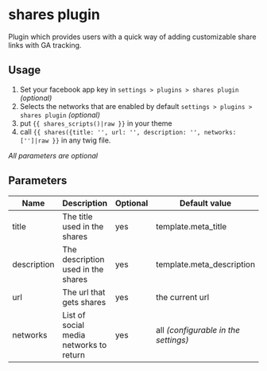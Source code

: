 # shares plugin
Plugin which provides users with a quick way of adding customizable share links with GA tracking.

## Usage
1. Set your facebook app key in `settings > plugins > shares plugin` _(optional)_
2. Selects the networks that are enabled by default `settings > plugins > shares plugin` _(optional)_
3. put `{{ shares_scripts()|raw }}` in your theme
4. call `{{ shares({title: '', url: '', description: '', networks: ['']|raw }}` in any twig file.

_All parameters are optional_

## Parameters
| Name | Description | Optional | Default value | Type |
|------|-------------|----------|---------------|------|
| title | The title used in the shares | yes | template.meta_title | String |
| description | The description used in the shares | yes | template.meta_description | String |
| url | The url that gets shares | yes | the current url | String |
| networks | List of social media networks to return | yes | all _(configurable in the settings)_ | Array |